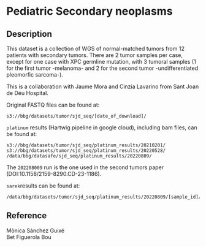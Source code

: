 # Pediatric Secondary neoplasms

## Description

This dataset is a collection of WGS of normal-matched tumors from 12 patients with secondary tumors. There are 2 tumor samples per case, except for one case with XPC germline mutation, with 3 tumoral samples (1 for the first tumor -melanoma- and 2 for the second tumor -undifferentiated pleomorfic sarcoma-).

This is a collaboration with Jaume Mora and Cinzia Lavarino from Sant Joan de Déu Hospital.

Original FASTQ files can be found at:
```
s3://bbg/datasets/tumor/sjd_seq/[date_of_download]/
```
`platinum` results (Hartwig pipeline in google cloud), including bam files, can be found at:
```
s3://bbg/datasets/tumor/sjd_seq/platinum_results/20210201/
s3://bbg/datasets/tumor/sjd_seq/platinum_results/20220528/
/data/bbg/datasafe/sjd_seq/platinum_results/20220809/
```
The `202208009` run is the one used in the second tumors paper (DOI:10.1158/2159-8290.CD-23-1186). 

`sarek`results can be found at:
```
/data/bbg/datasets/tumor/sjd_seq/platinum_results/20220809/[sample_id]/sarek_results/
```

## Reference
Mònica Sánchez Guixé  
Bet Figuerola Bou

